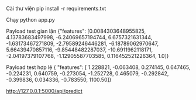 Cài thư viện
pip install -r requirements.txt

Chạy
python app.py

Payload test gian lận
{"features": [0.0084303648955825, 4.13783683497998, -6.24069657194744, 6.6757321631344, -1.63173467271809, -2.79589246446281, -6.18789062970647, 5.66439470857116, -9.85448482287037, -10.6911962118171, -2.04197379107768, -1.12905587703585, 0.116452521226364, 1.0]}

Payload test hợp lệ
{ "features": [ 1.228821, -0.063408, 0.274145, 0.647465, -0.224231, 0.640759, -0.273054, -1.252728, 0.465079, -0.292842, -0.399836, 0.034336, -0.783550, 1100.50]}


http://127.0.0.1:5000/api/predict
